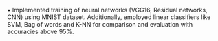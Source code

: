 •	Implemented training of neural networks (VGG16, Residual networks, CNN) using MNIST dataset. 
Additionally, employed linear classifiers like SVM, Bag of words and K-NN for comparison and evaluation with accuracies above 95%.
